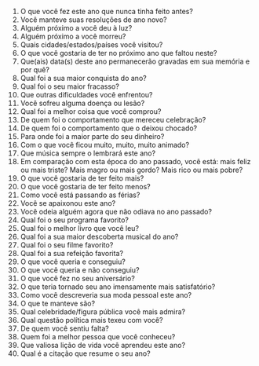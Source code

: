 1. O que você fez este ano que nunca tinha feito antes?
2. Você manteve suas resoluções de ano novo?
3. Alguém próximo a você deu à luz?
4. Alguém próximo a você morreu?
5. Quais cidades/estados/países você visitou?
6. O que você gostaria de ter no próximo ano que faltou neste?
7. Que(ais) data(s) deste ano permanecerão gravadas em sua memória e por quê?
8. Qual foi a sua maior conquista do ano?
9. Qual foi o seu maior fracasso?
10. Que outras dificuldades você enfrentou?
11. Você sofreu alguma doença ou lesão?
12. Qual foi a melhor coisa que você comprou?
13. De quem foi o comportamento que mereceu celebração?
14. De quem foi o comportamento que o deixou chocado?
15. Para onde foi a maior parte do seu dinheiro?
16. Com o que você ficou muito, muito, muito animado?
17. Que música sempre o lembrará este ano?
18. Em comparação com esta época do ano passado, você está: mais feliz ou mais triste? Mais magro ou mais gordo? Mais rico ou mais pobre?
19. O que você gostaria de ter feito mais?
20. O que você gostaria de ter feito menos?
21. Como você está passando as férias?
22. Você se apaixonou este ano?
23. Você odeia alguém agora que não odiava no ano passado?
24. Qual foi o seu programa favorito?
25. Qual foi o melhor livro que você leu?
26. Qual foi a sua maior descoberta musical do ano?
27. Qual foi o seu filme favorito?
28. Qual foi a sua refeição favorita?
29. O que você queria e conseguiu?
30. O que você queria e não conseguiu?
31. O que você fez no seu aniversário?
32. O que teria tornado seu ano imensamente mais satisfatório?
33. Como você descreveria sua moda pessoal este ano?
34. O que te manteve são?
35. Qual celebridade/figura pública você mais admira?
36. Qual questão política mais texeu com você?
37. De quem você sentiu falta?
38. Quem foi a melhor pessoa que você conheceu?
39. Que valiosa lição de vida você aprendeu este ano?
40. Qual é a citação que resume o seu ano?
